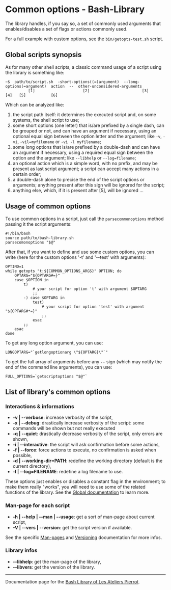 Common options - Bash-Library
=============================

The library handles, if you say so, a set of commonly used arguments that enables/disables
a set of flags or actions commonly used.

For a full example with custom options, see the `bin/getopts-test.sh` script.


## Global scripts synopsis

As for many other shell scripts, a classic command usage of a script using the library
is something like:

    ~$  path/to/script.sh  -short-options((=)argument)  --long-options(=argument)  action  --  other-unconsidered-arguments
              [1]                     [2]                       [3]                  [4]   [5]           [6]

Which can be analyzed like:

1.  the script path itself: it determines the executed script and, on some systems, the shell script
    to use;
2.  some short options (one letter) that is/are prefixed by a single dash, can be grouped or not,
    and can have an argument if necessary, using an optional equal sign between the option letter
    and the argument; like `-v`, `-vi`, `-vil=myfilename` or `-vi -l myfilename`;
3.  some long options that is/are prefixed by a double-dash and can have an argument if necessary,
    using a required equal sign between the option and the argument; like `--libhelp` or
    `--log=filename`;
4.  an optional action which is a simple word, with no prefix, and may be present as last script
    argument; a script can accept many actions in a certain order;
5.  a double-dash alone to precise the end of the script options or arguments; anything present
    after this sign will be ignored for the script;
6.  anything else, which, if it is present after [5], will be ignored ...


## Usage of common options

To use common options in a script, just call the `parsecommonoptions` method passing it
the script arguments:

    #!/bin/bash
    source path/to/bash-library.sh
    parsecomonoptions "$@"

After that, if you want to define and use some custom options, you can write (here for the 
custom options '-t' and '--test' with arguments):

    OPTIND=1
    while getopts "t:${COMMON_OPTIONS_ARGS}" OPTION; do
        OPTARG="${OPTARG#=}"
        case $OPTION in
            t) 
                # your script for option 't' with argument $OPTARG
                ;;
            -) case $OPTARG in
                test) 
                    # your script for option 'test' with argument "${OPTARG#*=}"
                    ;;
                esac
            ;;
        esac
    done

To get any long option argument, you can use:

    LONGOPTARG="`getlongoptionarg \"${OPTARG}\"`"

To get the full array of arguments before any `--` sign (which may notify the end of the
command line arguments), you can use:

    FULL_OPTIONS=`getscriptoptions "$@"`


## List of library's common options

### Interactions & informations

-   **-v | --verbose**: increase verbosity of the script,
-   **-x | --debug**: drastically increase verbosity of the script: some commands will be shown but not really executed
-   **-q | --quiet**: drastically decrease verbosity of the script, only errors are shown,
-   **-i | --interactive**: the script will ask confirmation before some actions,
-   **-f | --force**: force actions to execute, no confirmation is asked when possible,
-   **-d | --working-dir=PATH**: redefine the working directory (default is the current directory),
-   **-l | --log=FILENAME**: redefine a log filename to use.

These options just enables or disables a constant flag in the environment; to make
them really "works", you will need to use some of the related functions of the library.
See the [Global documentation](Global-doc.md) to learn more.

### Man-page for each script

-   **-h | --help | --man | --usage**: get a sort of man-page about current script,
-   **-V | --vers | --version**: get the script version if available.

See the specific [Man-pages](Man-pages.md) and [Versioning](Versioning.md) documentation for more infos.

### Library infos

-   **--libhelp**: get the man-page of the library,
-   **--libvers**: get the version of the library.

--------------

Documentation page for the [Bash Library of Les Ateliers Pierrot](https://github.com/atelierspierrot/bash-library).
